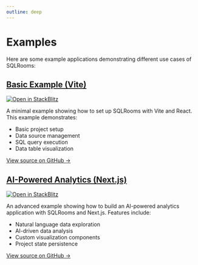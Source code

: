 ```yaml
---
outline: deep
---
```


# Examples

Here are some example applications demonstrating different use cases of SQLRooms:

## [Basic Example (Vite)](/examples/vite-app)

[![Open in StackBlitz](https://developer.stackblitz.com/img/open_in_stackblitz.svg)](https://stackblitz.com/github/sqlrooms/examples/tree/main/vite-app?embed=1&file=src/app.tsx)

A minimal example showing how to set up SQLRooms with Vite and React. This example demonstrates:

- Basic project setup
- Data source management
- SQL query execution
- Data table visualization

[View source on GitHub →](https://github.com/sqlrooms/examples/tree/main/vite-app)

## [AI-Powered Analytics (Next.js)](/examples/nextjs-ai)

[![Open in StackBlitz](https://developer.stackblitz.com/img/open_in_stackblitz.svg)](https://stackblitz.com/github/sqlrooms/examples/tree/main/vite-app?embed=1&file=src/app.tsx)

An advanced example showing how to build an AI-powered analytics application with SQLRooms and Next.js. Features include:

- Natural language data exploration
- AI-driven data analysis
- Custom visualization components
- Project state persistence

[View source on GitHub →](https://github.com/sqlrooms/examples/tree/main/nextjs-ai)
